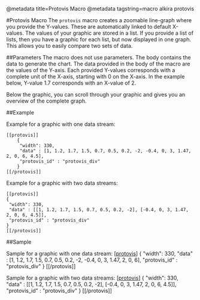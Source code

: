 @metadata title=Protovis Macro
@metadata tagstring=macro alkira protovis

[protovis]: http://mbostock.github.com/protovis/

#Protovis Macro
The `protovis` macro creates a zoomable line-graph where you provide the Y-values. These are automatically linked to default X-values.
The values of your graphic are stored in a list. If you provide a list of lists, then you have a graphic for each list, but now displayed in one graph. This allows you to easily compare two sets of data.


##Parameters
The macro does not use parameters. The body contains the data to generate the chart.
The data provided in the body of the macro are the values of the Y-axis. Each provided Y-values corresponds with a complete unit of the X-axis, starting with 0 on the X-axis.
In the example below, Y-value 1.7 corresponds with an X-value of 2.

Below the graphic, you can scroll through your graphic and gives you an overview of the complete graph.


##Example

Example for a graphic with one data stream:

    [[protovis]]
        {
         "width": 330,
         "data" : [1, 1.2, 1.7, 1.5, 0.7, 0.5, 0.2, -2, -0.4, 0, 3, 1.47, 2, 0, 6, 4.5],
         "protovis_id" : "protovis_div"
        }
    [[/protovis]]
    
    
Example for a graphic with two data streams:

    [[protovis]]
    {
     "width": 330,
     "data" : [[1, 1.2, 1.7, 1.5, 0.7, 0.5, 0.2, -2], [-0.4, 0, 3, 1.47, 2, 0, 6, 4.5]],
     "protovis_id" : "protovis_div"
    }
    [[/protovis]]


##Sample

Sample for a graphic with one data stream:
[[protovis]]
{
 "width": 330,
 "data" : [1, 1.2, 1.7, 1.5, 0.7, 0.5, 0.2, -2, -0.4, 0, 3, 1.47, 2, 0, 6],
 "protovis_id" : "protovis_div"
}
[[/protovis]]


Sample for a graphic with two data streams:
[[protovis]]
{
 "width": 330,
 "data" : [[1, 1.2, 1.7, 1.5, 0.7, 0.5, 0.2, -2], [-0.4, 0, 3, 1.47, 2, 0, 6, 4.5]],
 "protovis_id" : "protovis_div"
}
[[/protovis]]
